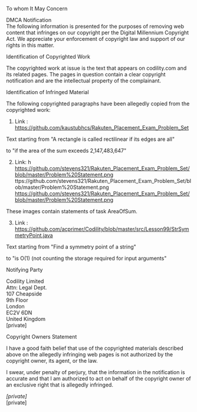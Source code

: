 To whom It May Concern

DMCA Notification  
The following information is presented for the purposes of removing web
content that infringes on our copyright per the Digital Millennium
Copyright Act. We appreciate your enforcement of copyright law and support
of our rights in this matter.

Identification of Copyrighted Work

The copyrighted work at issue is the text that appears on codility.com and
its related pages. The pages in question contain a clear copyright
notification and are the intellectual property of the complainant.

Identification of Infringed Material

The following copyrighted paragraphs have been allegedly copied from the
copyrighted work:

1) Link :  
https://github.com/kaustubhcs/Rakuten_Placement_Exam_Problem_Set

Text starting from
"A rectangle is called rectilinear if its edges are all"

to
"if the area of the sum exceeds 2,147,483,647"

2) Link: h
<https://github.com/stevens321/Rakuten_Placement_Exam_Problem_Set/blob/master/Problem%20Statement.png>
ttps://github.com/stevens321/Rakuten_Placement_Exam_Problem_Set/blob/master/Problem%20Statement.png
<https://github.com/stevens321/Rakuten_Placement_Exam_Problem_Set/blob/master/Problem%20Statement.png>

These images contain statements of task AreaOfSum.

3) Link :
https://github.com/acprimer/Codility/blob/master/src/Lesson99/StrSymmetryPoint.java

Text starting from
"Find a symmetry point of a string"

to
"is O(1) (not counting the storage required for input arguments"

Notifying Party

Codility Limited  
Attn: Legal Dept.  
107 Cheapside  
9th Floor  
London  
EC2V 6DN  
United Kingdom  
[private]  

Copyright Owners Statement

I have a good faith belief that use of the copyrighted materials described
above on the allegedly infringing web pages is not authorized by the
copyright owner, its agent, or the law.

I swear, under penalty of perjury, that the information in the notification
is accurate and that I am authorized to act on behalf of the copyright
owner of an exclusive right that is allegedly infringed.

*[private]*  
[private]

